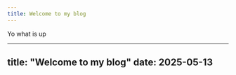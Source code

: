 ```yaml
---
title: Welcome to my blog
---
```


Yo what is up

---
title: "Welcome to my blog"
date: 2025-05-13
---

